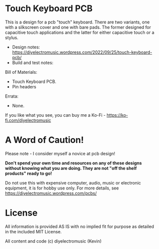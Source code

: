 # Touch Keyboard PCB

This is a design for a pcb "touch" keyboard. There are two variants, one with a silkscreen cover and one with bare pads.  The former designed for capacitive touch applications and the latter for either capacitive touch or a stylus.

- Design notes: https://diyelectromusic.wordpress.com/2022/09/25/touch-keyboard-pcb/
- Build and test notes: 

Bill of Materials:
- Touch Keyboard PCB.
- Pin headers

Errata:
- None.

If you like what you see, you can buy me a Ko-Fi - https://ko-fi.com/diyelectromusic

#  A Word of Caution!

Please note - I consider myself a novice at pcb design!

**Don't spend your own time and resources on any of these designs without knowing what you are doing.  They are not "off the shelf products" ready to go!**

Do not use this with expensive computer, audio, music or electronic equipment, it is for hobby use only.  For more details, see https://diyelectromusic.wordpress.com/pcbs/

# License

All information is provided AS IS with no implied fit for purpose as detailed in the included MIT License.

All content and code (c) diyelectromusic (Kevin)
